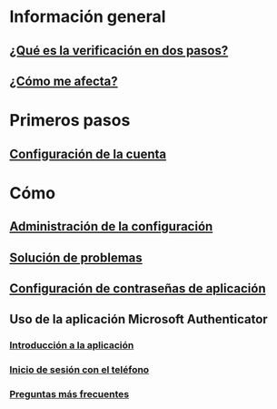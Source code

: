 # Información general
## [¿Qué es la verificación en dos pasos?](multi-factor-authentication-end-user.md)
## [¿Cómo me afecta?](multi-factor-authentication-end-user-signin.md)

# Primeros pasos
## [Configuración de la cuenta](multi-factor-authentication-end-user-first-time.md)

# Cómo
## [Administración de la configuración](multi-factor-authentication-end-user-manage-settings.md)
## [Solución de problemas](multi-factor-authentication-end-user-troubleshoot.md)
## [Configuración de contraseñas de aplicación](multi-factor-authentication-end-user-app-passwords.md)
## Uso de la aplicación Microsoft Authenticator
### [Introducción a la aplicación](microsoft-authenticator-app-how-to.md)
### [Inicio de sesión con el teléfono](microsoft-authenticator-app-phone-signin-faq.md)
### [Preguntas más frecuentes](microsoft-authenticator-app-faq.md)



<!--HONumber=Feb17_HO3-->


